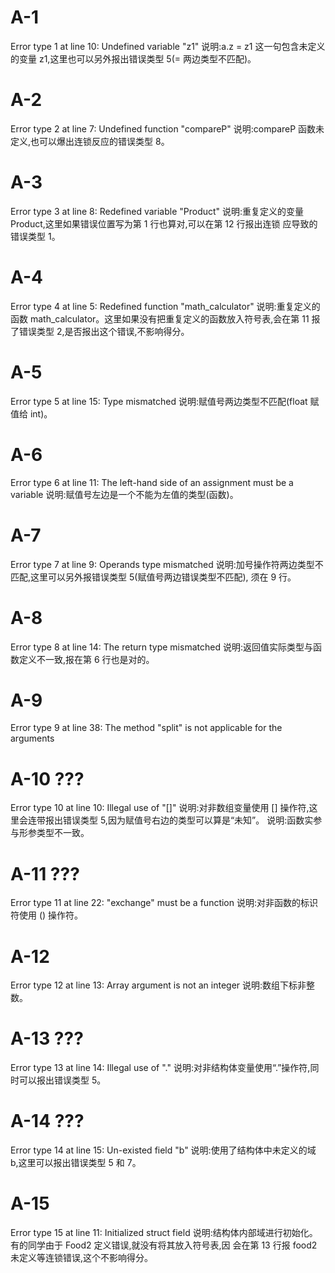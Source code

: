 # A-1
Error type 1 at line 10: Undefined variable "z1"
说明:a.z = z1 这一句包含未定义的变量 z1,这里也可以另外报出错误类型 5(= 两边类型不匹配)。
# A-2
Error type 2 at line 7: Undefined function "compareP"
说明:compareP 函数未定义,也可以爆出连锁反应的错误类型 8。
# A-3
Error type 3 at line 8: Redefined variable "Product"
说明:重复定义的变量 Product,这里如果错误位置写为第 1 行也算对,可以在第 12 行报出连锁
应导致的错误类型 1。
# A-4
Error type 4 at line 5: Redefined function "math_calculator"
说明:重复定义的函数 math_calculator。这里如果没有把重复定义的函数放入符号表,会在第 11 报了错误类型 2,是否报出这个错误,不影响得分。
# A-5
Error type 5 at line 15: Type mismatched
说明:赋值号两边类型不匹配(float 赋值给 int)。
# A-6
Error type 6 at line 11: The left-hand side of an assignment must be a variable
说明:赋值号左边是一个不能为左值的类型(函数)。
# A-7
Error type 7 at line 9: Operands type mismatched
说明:加号操作符两边类型不匹配,这里可以另外报错误类型 5(赋值号两边错误类型不匹配),
须在 9 行。
# A-8
Error type 8 at line 14: The return type mismatched
说明:返回值实际类型与函数定义不一致,报在第 6 行也是对的。
# A-9
Error type 9 at line 38: The method "split" is not applicable for the arguments
# A-10 ???
Error type 10 at line 10: Illegal use of "[]"
说明:对非数组变量使用 [] 操作符,这里会连带报出错误类型 5,因为赋值号右边的类型可以算是“未知”。
说明:函数实参与形参类型不一致。
# A-11 ???
Error type 11 at line 22: "exchange" must be a function
说明:对非函数的标识符使用 () 操作符。
# A-12
Error type 12 at line 13: Array argument is not an integer
说明:数组下标非整数。
# A-13 ???
Error type 13 at line 14: Illegal use of "."
说明:对非结构体变量使用“.”操作符,同时可以报出错误类型 5。
# A-14 ???
Error type 14 at line 15: Un-existed field "b"
说明:使用了结构体中未定义的域 b,这里可以报出错误类型 5 和 7。
# A-15
Error type 15 at line 11: Initialized struct field
说明:结构体内部域进行初始化。有的同学由于 Food2 定义错误,就没有将其放入符号表,因
会在第 13 行报 food2 未定义等连锁错误,这个不影响得分。
